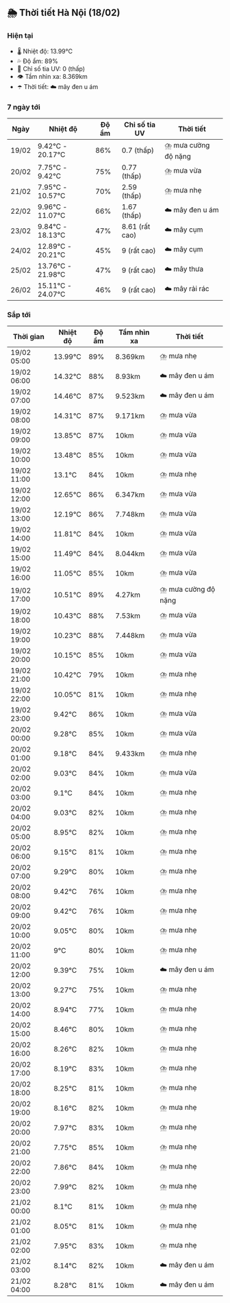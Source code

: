 ## 🌦️ Thời tiết Hà Nội (18/02)

### Hiện tại

- 🌡️ Nhiệt độ: 13.99℃
- 💦 Độ ẩm: 89%
- 🌟 Chỉ số tia UV: 0 (thấp)
- 👁️ Tầm nhìn xa: 8.369km
- ☂️ Thời tiết: ☁️ mây đen u ám

### 7 ngày tới

| Ngày | Nhiệt độ | Độ ẩm | Chỉ số tia UV | Thời tiết |
| --- | --- | --- | --- | --- |
| 19/02 | 9.42℃ - 20.17℃ | 86% | 0.7 (thấp) | ⛈️ mưa cường độ nặng |
| 20/02 | 7.75℃ - 9.42℃ | 75% | 0.77 (thấp) | ⛈️ mưa vừa |
| 21/02 | 7.95℃ - 10.57℃ | 70% | 2.59 (thấp) | ⛈️ mưa nhẹ |
| 22/02 | 9.96℃ - 11.07℃ | 66% | 1.67 (thấp) | ☁️ mây đen u ám |
| 23/02 | 9.84℃ - 18.13℃ | 47% | 8.61 (rất cao) | ☁️ mây cụm |
| 24/02 | 12.89℃ - 20.21℃ | 45% | 9 (rất cao) | ☁️ mây cụm |
| 25/02 | 13.76℃ - 21.98℃ | 47% | 9 (rất cao) | ☁️ mây thưa |
| 26/02 | 15.11℃ - 24.07℃ | 46% | 9 (rất cao) | ☁️ mây rải rác |

### Sắp tới

| Thời gian | Nhiệt độ | Độ ẩm | Tầm nhìn xa | Thời tiết |
| --- | --- | --- | --- | --- |
| 19/02 05:00 | 13.99℃ | 89% | 8.369km | ⛈️ mưa nhẹ |
| 19/02 06:00 | 14.32℃ | 88% | 8.93km | ☁️ mây đen u ám |
| 19/02 07:00 | 14.46℃ | 87% | 9.523km | ☁️ mây đen u ám |
| 19/02 08:00 | 14.31℃ | 87% | 9.171km | ⛈️ mưa vừa |
| 19/02 09:00 | 13.85℃ | 87% | 10km | ⛈️ mưa vừa |
| 19/02 10:00 | 13.48℃ | 85% | 10km | ⛈️ mưa vừa |
| 19/02 11:00 | 13.1℃ | 84% | 10km | ⛈️ mưa nhẹ |
| 19/02 12:00 | 12.65℃ | 86% | 6.347km | ⛈️ mưa vừa |
| 19/02 13:00 | 12.19℃ | 86% | 7.748km | ⛈️ mưa vừa |
| 19/02 14:00 | 11.81℃ | 84% | 10km | ⛈️ mưa vừa |
| 19/02 15:00 | 11.49℃ | 84% | 8.044km | ⛈️ mưa vừa |
| 19/02 16:00 | 11.05℃ | 85% | 10km | ⛈️ mưa vừa |
| 19/02 17:00 | 10.51℃ | 89% | 4.27km | ⛈️ mưa cường độ nặng |
| 19/02 18:00 | 10.43℃ | 88% | 7.53km | ⛈️ mưa vừa |
| 19/02 19:00 | 10.23℃ | 88% | 7.448km | ⛈️ mưa vừa |
| 19/02 20:00 | 10.15℃ | 85% | 10km | ⛈️ mưa vừa |
| 19/02 21:00 | 10.42℃ | 79% | 10km | ⛈️ mưa nhẹ |
| 19/02 22:00 | 10.05℃ | 81% | 10km | ⛈️ mưa nhẹ |
| 19/02 23:00 | 9.42℃ | 86% | 10km | ⛈️ mưa vừa |
| 20/02 00:00 | 9.28℃ | 85% | 10km | ⛈️ mưa vừa |
| 20/02 01:00 | 9.18℃ | 84% | 9.433km | ⛈️ mưa nhẹ |
| 20/02 02:00 | 9.03℃ | 84% | 10km | ⛈️ mưa vừa |
| 20/02 03:00 | 9.1℃ | 84% | 10km | ⛈️ mưa nhẹ |
| 20/02 04:00 | 9.03℃ | 82% | 10km | ⛈️ mưa nhẹ |
| 20/02 05:00 | 8.95℃ | 82% | 10km | ⛈️ mưa nhẹ |
| 20/02 06:00 | 9.15℃ | 81% | 10km | ⛈️ mưa nhẹ |
| 20/02 07:00 | 9.29℃ | 80% | 10km | ⛈️ mưa nhẹ |
| 20/02 08:00 | 9.42℃ | 76% | 10km | ⛈️ mưa nhẹ |
| 20/02 09:00 | 9.42℃ | 76% | 10km | ⛈️ mưa nhẹ |
| 20/02 10:00 | 9.05℃ | 80% | 10km | ⛈️ mưa nhẹ |
| 20/02 11:00 | 9℃ | 80% | 10km | ⛈️ mưa nhẹ |
| 20/02 12:00 | 9.39℃ | 75% | 10km | ☁️ mây đen u ám |
| 20/02 13:00 | 9.27℃ | 75% | 10km | ⛈️ mưa nhẹ |
| 20/02 14:00 | 8.94℃ | 77% | 10km | ⛈️ mưa nhẹ |
| 20/02 15:00 | 8.46℃ | 80% | 10km | ⛈️ mưa nhẹ |
| 20/02 16:00 | 8.26℃ | 82% | 10km | ⛈️ mưa nhẹ |
| 20/02 17:00 | 8.19℃ | 83% | 10km | ⛈️ mưa nhẹ |
| 20/02 18:00 | 8.25℃ | 81% | 10km | ⛈️ mưa nhẹ |
| 20/02 19:00 | 8.16℃ | 82% | 10km | ⛈️ mưa nhẹ |
| 20/02 20:00 | 7.97℃ | 83% | 10km | ⛈️ mưa nhẹ |
| 20/02 21:00 | 7.75℃ | 85% | 10km | ⛈️ mưa nhẹ |
| 20/02 22:00 | 7.86℃ | 84% | 10km | ⛈️ mưa nhẹ |
| 20/02 23:00 | 7.99℃ | 82% | 10km | ⛈️ mưa nhẹ |
| 21/02 00:00 | 8.1℃ | 81% | 10km | ⛈️ mưa nhẹ |
| 21/02 01:00 | 8.05℃ | 81% | 10km | ⛈️ mưa nhẹ |
| 21/02 02:00 | 7.95℃ | 83% | 10km | ⛈️ mưa nhẹ |
| 21/02 03:00 | 8.14℃ | 82% | 10km | ☁️ mây đen u ám |
| 21/02 04:00 | 8.28℃ | 81% | 10km | ☁️ mây đen u ám |

